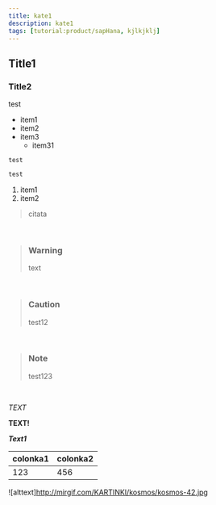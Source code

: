 ```yaml
---
title: kate1
description: kate1
tags: [tutorial:product/sapHana, kjlkjklj]
---
```

## Title1
### Title2

test

* item1
* item2
* item3
    * item31

```
test
```

``` javascript
test
```

1. item1
2. item2

> citata 

&nbsp;

>### Warning
> text

&nbsp;

>### Caution
> test12

&nbsp;

>### Note
> test123

&nbsp;

*TEXT*

**TEXT!**

***Text1***

colonka1|colonka2
--------|--------
123     |456

![alttext]http://mirgif.com/KARTINKI/kosmos/kosmos-42.jpg

